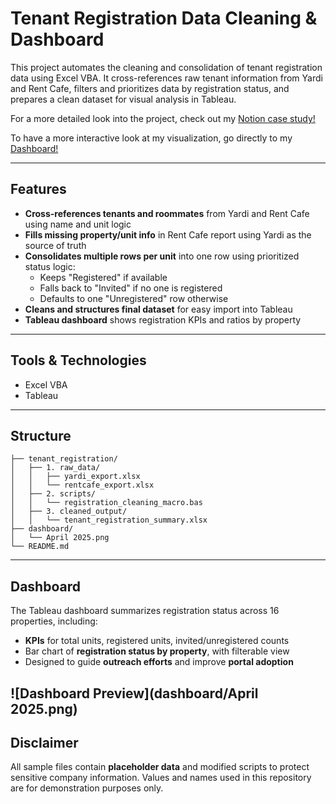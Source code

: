# Tenant Registration Data Cleaning & Dashboard

This project automates the cleaning and consolidation of tenant registration data using Excel VBA. It cross-references raw tenant information from Yardi and Rent Cafe, filters and prioritizes data by registration status, and prepares a clean dataset for visual analysis in Tableau.

For a more detailed look into the project, check out my [Notion case study!](https://www.notion.so/Resident-Portal-Registration-Analysis-Excel-VBA-Tableau-1d9fcf2408d080d18c8dca641c623dd2)

To have a more interactive look at my visualization, go directly to my [Dashboard!](https://public.tableau.com/app/profile/didyouseegrant/viz/RCRegistrationApril2025/Dashboard1)

---

## Features

- **Cross-references tenants and roommates** from Yardi and Rent Cafe using name and unit logic
- **Fills missing property/unit info** in Rent Cafe report using Yardi as the source of truth
- **Consolidates multiple rows per unit** into one row using prioritized status logic:
  - Keeps "Registered" if available
  - Falls back to "Invited" if no one is registered
  - Defaults to one "Unregistered" row otherwise
- **Cleans and structures final dataset** for easy import into Tableau
- **Tableau dashboard** shows registration KPIs and ratios by property

---

## Tools & Technologies

- Excel VBA  
- Tableau  


---

## Structure

```plaintext
├── tenant_registration/
│   ├── 1. raw_data/
│   │   ├── yardi_export.xlsx
│   │   └── rentcafe_export.xlsx
│   ├── 2. scripts/
│   │   └── registration_cleaning_macro.bas
│   ├── 3. cleaned_output/
│   │   └── tenant_registration_summary.xlsx
├── dashboard/
│   └── April 2025.png
└── README.md
```
---

## Dashboard

The Tableau dashboard summarizes registration status across 16 properties, including:
- **KPIs** for total units, registered units, invited/unregistered counts
- Bar chart of **registration status by property**, with filterable view
- Designed to guide **outreach efforts** and improve **portal adoption**

![Dashboard Preview](dashboard/April 2025.png) 
---

## Disclaimer

All sample files contain **placeholder data** and modified scripts to protect sensitive company information. Values and names used in this repository are for demonstration purposes only.
